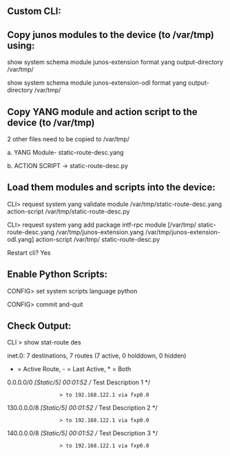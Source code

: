 Custom CLI:
------------
 
Copy junos modules to the device (to /var/tmp) using:
--------------------
show system schema module junos-extension format yang output-directory /var/tmp/

show system schema module junos-extension-odl format yang output-directory /var/tmp/

Copy YANG module and action script to the device (to /var/tmp)
----------------------

2 other files need to be copied to /var/tmp/ 

a. YANG Module- static-route-desc.yang

b. ACTION SCRIPT -> static-route-desc.py

Load them modules and scripts into the device:
---------------------
CLI> request system yang validate module /var/tmp/static-route-desc.yang action-script /var/tmp/static-route-desc.py

CLI> request system yang add package intf-rpc module [/var/tmp/ static-route-desc.yang /var/tmp/junos-extension.yang /var/tmp/junos-extension-odl.yang] action-script /var/tmp/ static-route-desc.py

Restart cli? Yes <enter>

Enable Python Scripts:
----------------
CONFIG> set system scripts language python

CONFIG> commit and-quit

Check Output:
---------
CLI > show stat-route des   

 inet.0: 7 destinations, 7 routes (7 active, 0 holddown, 0 hidden)

+ = Active Route, - = Last Active, * = Both

0.0.0.0/0          *[Static/5] 00:01:52 /* Test Description 1 */

                     > to 192.168.122.1 via fxp0.0

130.0.0.0/8        *[Static/5] 00:01:52 /* Test Description 2 */

                     > to 192.168.122.1 via fxp0.0

140.0.0.0/8        *[Static/5] 00:01:52 /* Test Description 3 */

                     > to 192.168.122.1 via fxp0.0

